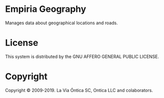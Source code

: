 ﻿# Empiria Geography

Manages data about geographical locations and roads.
# License

This system is distributed by the GNU AFFERO GENERAL PUBLIC LICENSE.

# Copyright

Copyright © 2009-2019. La Vía Óntica SC, Ontica LLC and colaborators.

